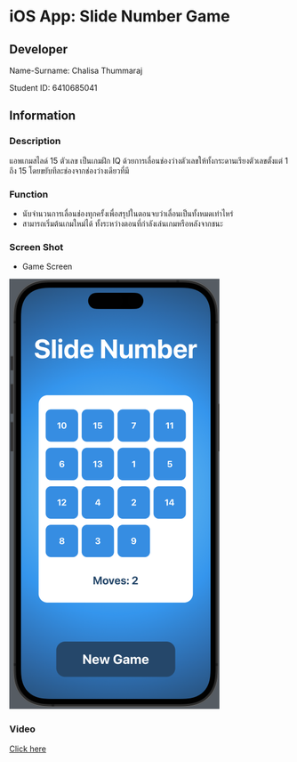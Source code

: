 # iOS App: Slide Number Game

## Developer

Name-Surname: Chalisa Thummaraj

Student ID: 6410685041

## Information

### Description

แอพเกมสไลด์ 15 ตัวเลข เป็นเกมฝึก IQ ด้วยการเลื่อนช่องว่างตัวเลขให้ทั้งกระดานเรียงตัวเลขตั้งแต่ 1 ถึง 15 โดยขยับทีละช่องจากช่องว่างเดียวที่มี

### Function

- นับจำนวนการเลื่อนช่องทุกครั้งเพื่อสรุปในตอนจบว่าเลื่อนเป็นทั้งหมดเท่าไหร่
- สามารถเริ่มต้นเกมใหม่ได้ ทั้งระหว่างตอนที่กำลังเล่นเกมหรือหลังจากชนะ

### Screen Shot

- Game Screen
  
![Game Screen](Demo_Slide_Number_game.png)

### Video

[Click here](https://drive.google.com/file/d/1SNWNteab-2tP-v_j0vyTxwujGaVP9W-D/view?usp=sharing)
